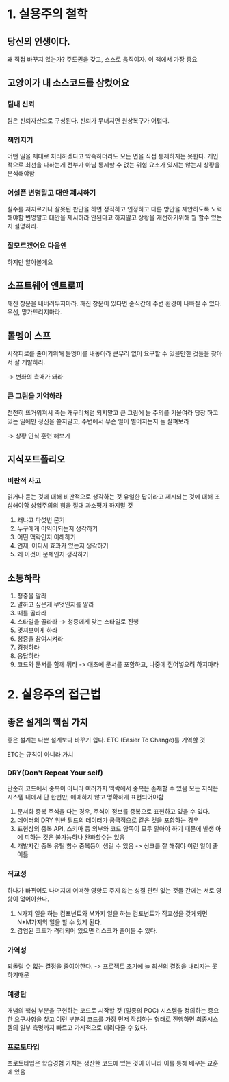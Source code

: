 # 1. 실용주의 철학

## 당신의 인생이다.

왜 직접 바꾸지 않는가?
주도권을 갖고, 스스로 움직이자.
이 책에서 가장 중요

## 고양이가 내 소스코드를 삼켰어요

### 팀내 신뢰

팀은 신뢰자산으로 구성된다.
신뢰가 무너지면 원상복구가 어렵다.

### 책임지기

어떤 일을 제대로 처리하겠다고 약속하더라도 모든 면을 직접 통제하지는 못한다.
개인적으로 최선을 다하는게 전부가 아님
통제할 수 없는 위험 요소가 있지는 않는지 상황을 분석해야함

### 어설픈 변명말고 대안 제시하기

실수를 저지르거나 잘못된 판단을 하면 정직하고 인정하고 다른 방안을 제안하도록 노력해야함
변명말고 대안을 제시하라
안된다고 하지말고 상황을 개선하기위해 뭘 할수 있는지 설명하라.

### 잘모르겠어요 다음엔

하지만 알아볼게요

## 소프트웨어 엔트로피

깨진 창문을 내버려두지마라. 깨진 창문이 있다면 순식간에 주변 환경이 나빠질 수 있다.
우선, 망가뜨리지마라.

## 돌멩이 스프

시작피로를 줄이기위해 돌멩이를 내놓아라
큰무리 없이 요구할 수 있을만한 것들을 찾아서 잘 개발하라.

-> 변화의 촉매가 돼라

### 큰 그림을 기억하라

천천히 뜨거워져서 죽는 개구리처럼 되지말고 큰 그림에 늘 주의를 기울여라
당장 하고 있는 일에만 정신을 쏟지말고, 주변에서 무슨 일이 벌어지는지 늘 살펴보라

-> 상황 인식 훈련 해보기

## 지식포트폴리오

### 비판적 사고

읽거나 듣는 것에 대해 비판적으로 생각하는 것
유일한 답이라고 제시되는 것에 대해 조심해야함
상업주의의 힘을 절대 과소평가 하지말 것

1. 왜냐고 다섯번 묻기
2. 누구에게 이익이되는지 생각하기
3. 어떤 맥락인지 이해하기
4. 언제, 어디서 효과가 있는지 생각하기
5. 왜 이것이 문제인지 생각하기

## 소통하라

1. 청중을 알라
2. 말하고 싶은게 무엇인지를 알라
3. 때를 골라라
4. 스타일을 골라라 -> 청중에게 맞는 스타일로 진행
5. 멋져보이게 하라
6. 청중을 참여시켜라
7. 경청하라
8. 응답하라
9. 코드와 문서를 함께 둬라 -> 애초에 문서를 포함하고, 나중에 집어넣으려 하지마라

# 2. 실용주의 접근법

## 좋은 설계의 핵심 가치

좋은 설계는 나쁜 설계보다 바꾸기 쉽다.
ETC (Easier To Change)를 기억할 것

ETC는 규칙이 아니라 가치

### DRY(Don't Repeat Your self)

단순히 코드에서 중복이 아니라 여러가지 맥락에서 중복은 존재할 수 있음
모든 지식은 시스템 내에서 단 한번만, 애매하지 않고 명확하게 표현되어야함

1. 문서화 중복
   주석을 다는 경우, 주석이 정보를 중복으로 표현하고 있을 수 있다.
2. 데이터의 DRY 위반
   필드의 데이터가 궁극적으로 같은 것을 포함하는 경우
3. 표현상의 중복
   API, 스키마 등 외부와 코드 양쪽이 모두 알아야 하기 때문에 발생
   아예 피하는 것은 불가능하나 완화할수는 있음
4. 개발자간 중복
   유틸 함수 중복등이 생길 수 있음 -> 싱크를 잘 해줘야 이런 일이 줄어듦

### 직교성

하나가 바뀌어도 나머지에 어떠한 영향도 주지 않는 성질
관련 없는 것들 간에는 서로 영향이 없어야한다.

1. N가지 일을 하는 컴포넌트와 M가지 일을 하는 컴포넌트가 직교성을 갖게되면 N\*M가지의 일을 할 수 있게 된다.
2. 감염된 코드가 격리되어 있으면 리스크가 줄어들 수 있다.

### 가역성

되돌릴 수 없는 결정을 줄여야한다. -> 프로젝트 초기에 늘 최선의 결정을 내리지는 못하기때문

### 예광탄

개념의 핵심 부분을 구현하는 코드로 시작할 것 (일종의 POC)
시스템을 정의하는 중요한 요구사항을 찾고 이런 부분의 코드를 가장 먼저 작성하는 형태로 진행하면 최종시스템의 일부 측명까지 빠르고 가시적으로 데려다줄 수 있다.

### 프로토타입

프로토타입은 학습경험
가치는 생산한 코드에 있는 것이 아니라 이를 통해 배우는 교훈에 있음
